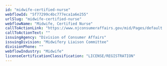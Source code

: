 ```yaml
---
id: "midwife-certified-nurse"
webflowId: "5f77299c4bc777eca1a6e255"
urlSlug: "midwife-certified-nurse"
webflowName: "Midwife, Certified Nurse"
callToActionLink: "https://www.njconsumeraffairs.gov/mid/Pages/default.aspx"
callToActionText: ""
issuingAgency: "Division of Consumer Affairs"
issuingDivision: "Midwifery Liaison Committee"
divisionPhone: ""
webflowIndustry: "Midwife"
licenseCertificationClassification: "LICENSE/REGISTRATION"
---
```

